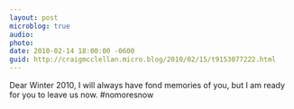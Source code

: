```yaml
---
layout: post
microblog: true
audio: 
photo: 
date: 2010-02-14 18:00:00 -0600
guid: http://craigmcclellan.micro.blog/2010/02/15/t9153077222.html
---
```

Dear Winter 2010, I will always have fond memories of you, but I am ready for you to leave us now. #nomoresnow
